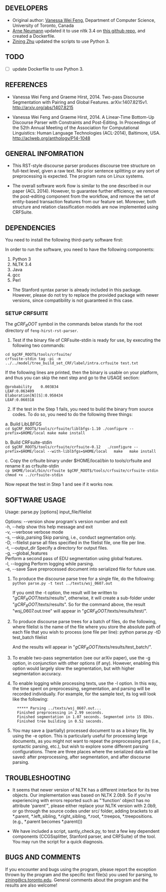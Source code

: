 ## DEVELOPERS
* Original author: [Vanessa Wei Feng](mailto:weifeng@cs.toronto.edu), Department of Computer Science, University of Toronto, Canada  
* [Arne Neumann](mailto:github+spam.or.ham@arne.cl) updated it to use nltk 3.4 on [this github repo](https://github.com/arne-cl/feng-hirst-rst-parser), and created a Dockerfile.  
* [Zining Zhu](mailto:zining@cs.toronto.edu) updated the scripts to use Python 3.

## TODO
- [ ] update Dockerfile to use Python 3.


## REFERENCES
* Vanessa Wei Feng and Graeme Hirst, 2014. Two-pass Discourse Segmentation with Pairing and Global Features. arXiv:1407.8215v1. http://arxiv.org/abs/1407.8215

* Vanessa Wei Feng and Graeme Hirst, 2014. A Linear-Time Bottom-Up Discourse Parser with Constraints and Post-Editing. In Proceedings of the 52th Annual Meeting of the Association for Computational Linguistics: Human Language Technologies (ACL-2014), Baltimore, USA. http://aclweb.org/anthology/P14-1048



## GENERAL INFOMRATION
* This RST-style discourse parser produces discourse tree structure on full-text level, given a raw text. No prior sentence splitting or any sort of preprocessing is expected. The program runs on Linux systems.

* The overall software work flow is similar to the one described in our paper (ACL 2014). However, to guarantee further efficiency, we remove the post-editing component from the workflow, and remove the set of entity-based transaction features from our feature set. Moreover, both structure and relation classification models are now implemented using CRFSuite.



## DEPENDENCIES
You need to install the following third-party software first:

In order to run the software, you need to have the following components:
1. Python 3
2. NLTK 3.4
3. Java
4. gcc
5. Perl

* The Stanford syntax parser is already included in this package. However, please do not try to replace the provided package with newer versions, since compatibility is not guaranteed in this case.



### SETUP CRFSUITE
The $gCRF_ROOT$ symbol in the commands below stands for the root directory of `feng-hirst-rst-parser`.

1. Test if the binary file of CRFsuite-stdin is ready for use, by executing the following two commands:  
```
cd $gCRF_ROOT$/tools/crfsuite/  
crfsuite-stdin tag -pi -m ../../model/tree_build_set_CRF/label/intra.crfsuite test.txt
```

If the following lines are printed, then the binary is usable on your platform, and thus you can skip the next step and go to the USAGE section:

    @probability    0.003834
    LEAF:0.063409
    Elaboration[N][S]:0.958434
    LEAF:0.060318

2. If the test in the Step 1 fails, you need to build the binary from source codes. To do so, you need to do the following three things:  

a. Build LibLBFGS  
    ```
    cd $gCRF_ROOT$/tools/crfsuite/liblbfgs-1.10
    ./configure --prefix=$HOME/local
    make
    make install
    ```

b. Build CRFsuite-stdin  
    ```
    cd $gCRF_ROOT$/tools/crfsuite/crfsuite-0.12  
    ./configure --prefix=$HOME/local --with-liblbfgs=$HOME/local  
    make  
    make install
    ```

c. Copy the crfsuite binary under $HOME/local/bin to tools/crfsuite and rename it as crfsuite-stdin  
    ```
    cp $HOME/local/bin/crfsuite $gCRF_ROOT$/tools/crfsuite/crfsuite-stdin  
    chmod +x ../crfsuite-stdin  
    ```

Now repeat the test in Step 1 and see if it works now.



## SOFTWARE USAGE
Usage: parse.py [options] input_file/filelist

Options:
  --version             show program's version number and exit  
  -h, --help            show this help message and exit  
  -v, --verbose         verbose mode  
  -s, --skip_parsing    Skip parsing, i.e., conduct segmentation only.  
  -D, --filelist        parse all files specified in the filelist file, one file per line.  
  -t, --output_dir      Specify a directory for output files.  
  -g, --global_features  
                        Perform a second pass of EDU segmentation using global features.  
  -l, --logging         Perform logging while parsing.  
  -e, --save            Save preprocessed document into serialized file for
                        future use.  

1) To produce the discourse parse tree for a single file, do the following:  
        ```python parse.py -t test ../texts/wsj_0607.out```

    If you omit the -t option, the result will be written to "$gCRF_ROOT$/texts/results", otherwise, it will create a sub-folder under "$gCRF_ROOT$/texts/results". So for the command above, the result "wsj_0607.out.tree" will appear in "$gCRF_ROOT$/texts/results/test/".

2) To produce discourse parse trees for a batch of files, do the following, where filelist is the name of the file where you store the absolute path of each file that you wish to process (one file per line):
         python parse.py -tD test_batch filelist

	 And the results will appear in "$gCRF_ROOT$/texts/results/test_batch/".

3) To enable two-pass segmentation (see our arXiv paper), use the -g option, in conjunction with other options (if any). However, enabling this option would largely slow the segmentation, but with higher segmentation accuracy.


4) To enable logging while processing texts, use the -l option. In this way, the time spent on preprocessing, segmentation, and parsing will be recorded individually.
         For example, for the sample text, its log will look like the following:
         
         ***** Parsing ../texts/wsj_0607.out...  
         Finished preprocessing in 2.99 seconds.  
         Finished segmentation in 1.07 seconds. Segmented into 15 EDUs.  
         Finished tree building in 0.52 seconds.  

5) You may save a (partially) processed document to as a binary file, by using the -e option. This is particularly useful for processing large documents, as you might not want to repeat the preprocessing part (i.e., syntactic parsing, etc.), but wish to explore some different parsing configurations. There are three places where the serialized data will be saved: after preprocessing, after segmentation, and after discourse parsing.



## TROUBLESHOOTING
* It seems that newer version of NLTK has a different interface for its tree objects. Our implementation was based on NLTK 2.0b9. So if you're experiencing with errors reported such as "'function' object has no attribute 'parent'", please either replace your NLTK version with 2.0b9, or go through the source codes under src/ folder, adding brackets to all *.parent, *.left_sibling, *.right_sibling, *.root, *.treepos, *.treepositions. (e.g., *.parent becomes *.parent())

* We have included a script, santiy_check.py, to test a few key dependent components (CCGSsplitter, Stanford parser, and CRFSuite) of the tool. You may run the script for a quick diagnosis.



## BUGS AND COMMENTS
If you encounter and bugs using the program, please report the exception thrown by the program and the specific text file(s) you used for parsing, to zining@cs.toronto.edu. General comments about the program and the results are also welcome!